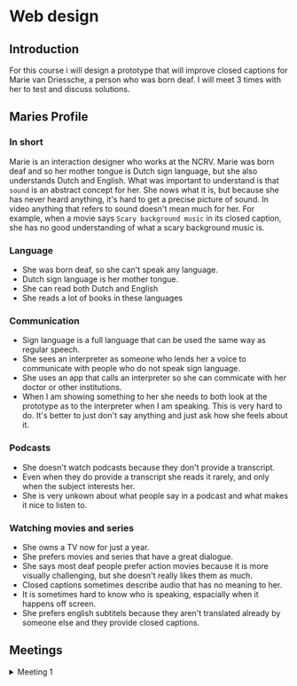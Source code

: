 # Web design
## Introduction
For this course i will design a prototype that will improve closed captions for Marie van Driessche, a person who was born deaf. I will meet 3 times with her to test and discuss solutions. 

## Maries Profile
### In short
Marie is an interaction designer who works at the NCRV. Marie was born deaf and so her mother tongue is Dutch sign language, but she also understands Dutch and English. What was important to understand is that `sound` is an abstract concept for her. She nows what it is, but because she has never heard anything, it's hard to get a precise picture of sound. In video anything that refers to sound doesn't mean much for her. For example, when a movie says `Scary background music` in its closed caption, she has no good understanding of what a scary background music is.

### Language
* She was born deaf, so she can't speak any language.
* Dutch sign language is her mother tongue. 
* She can read both Dutch and English
* She reads a lot of books in these languages

### Communication
* Sign language is a full language that can be used the same way as regular speech.
* She sees an interpreter as someone who lends her a voice to communicate with people who do not speak sign language.
* She uses an app that calls an interpreter so she can commicate with her doctor or other institutions.
* When I am showing something to her she needs to both look at the prototype as to the interpreter when I am speaking. This is very hard to do. It's better to just don't say anything and just ask how she feels about it.

### Podcasts
* She doesn't watch podcasts because they don't provide a transcript.
* Even when they do provide a transcript she reads it rarely, and only when the subject interests her.
* She is very unkown about what people say in a podcast and what makes it nice to listen to.

### Watching movies and series
* She owns a TV now for just a year.
* She prefers movies and series that have a great dialogue.
* She says most deaf people prefer action movies because it is more visually challenging, but she doesn't really likes them as much.
* Closed captions sometimes describe audio that has no meaning to her.
* It is sometimes hard to know who is speaking, espacially when it happens off screen.
* She prefers english subtitels because they aren't translated already by someone else and they provide closed captions.


## Meetings
<details>
<summary>Meeting 1</summary>
  
Talking to Marie felt like a normal conversation, because the interpreters did a great job translating. I did get a bit distracted because of all the hand gestures though. 
  
### Testing hypotheses
#### Different voice pitches can't translate to sign language
It can, interpreters use mimics and face expressions to add emotions / pitch differences.

#### Closed captions don't always explain what is going on in the background.
Yes, for deaf people some captions do not make any sense. Captions such as `scary background music` can't be interpreted by someone who has never heard music to begin with. Which doesn't mean they can't experience sound in some way. Displaying rithm can provide extra context to a scenario. When the music is loud, like in a cinema, see can feel vibrations coming from the speakers, which also give the scenario extra depth. For example, it can indicate loud music playing in a bar, which tells her people can't hear eachother very well.

#### Text or emoji's can help to visualise emotion
It can, but you should be careful. Emotions are subjective and so interpreted differently per individual. A winking emoji can mean lots of things. Also color coded text can be easily misinterpreted. Colors as red can mean loud or angry for example. Colors like green and blue are even harder to define.

</details>
